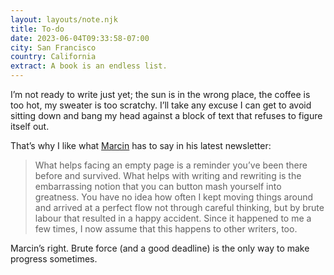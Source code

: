 ```yaml
---
layout: layouts/note.njk
title: To-do
date: 2023-06-04T09:33:58-07:00
city: San Francisco
country: California
extract: A book is an endless list.
---
```


I’m not ready to write just yet; the sun is in the wrong place, the coffee is too hot, my sweater is too scratchy. I’ll take any excuse I can get to avoid sitting down and bang my head against a block of text that refuses to figure itself out.

That’s why I like what [Marcin](https://newsletter.shifthappens.site/subscribers/846bea4d-52db-4376-bc20-11c509ae6c4f/archive/a-to-do-list-of-to-do-lists) has to say in his latest newsletter:

> What helps facing an empty page is a reminder you’ve been there before and survived. What helps with writing and rewriting is the embarrassing notion that you can button mash yourself into greatness. You have no idea how often I kept moving things around and arrived at a perfect flow not through careful thinking, but by brute labour that resulted in a happy accident. Since it happened to me a few times, I now assume that this happens to other writers, too.

Marcin’s right. Brute force (and a good deadline) is the only way to make progress sometimes.

